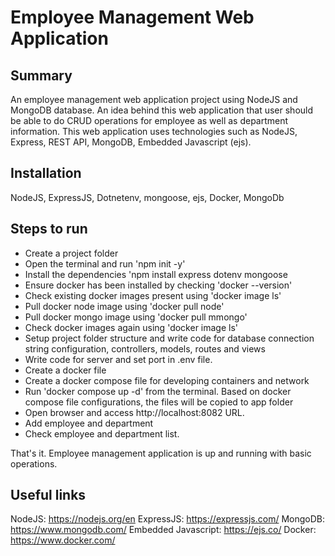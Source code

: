 # Employee Management Web Application

Summary
-------
An employee management web application project using NodeJS and MongoDB database. An idea behind this web application that user should be able to do CRUD operations for employee as well as department information. This web application uses technologies such as NodeJS, Express, REST API, MongoDB, Embedded Javascript (ejs). 

Installation
------------
NodeJS, ExpressJS, Dotnetenv, mongoose, ejs, Docker, MongoDb

Steps to run 
--------------
- Create a project folder
- Open the terminal and run 'npm init -y'  
- Install the dependencies 'npm install express dotenv mongoose
- Ensure docker has been installed by checking 'docker --version'
- Check existing docker images present using 'docker image ls'
- Pull docker node image using 'docker pull node'
- Pull docker mongo image using 'docker pull mmongo'
- Check docker images again using 'docker image ls'
- Setup project folder structure and write code for database connection string configuration, controllers, models, routes and views
- Write code for server and set port in .env file. 
- Create a docker file
- Create a docker compose file for developing containers and network
- Run 'docker compose up -d' from the terminal. Based on docker compose file configurations, the files will be copied to app folder
- Open browser and access http://localhost:8082 URL.
- Add employee and department
- Check employee and department list.

 That's it. Employee management application is up and running with basic operations. 

Useful links
------------
NodeJS: https://nodejs.org/en
ExpressJS: https://expressjs.com/
MongoDB: https://www.mongodb.com/
Embedded Javascript: https://ejs.co/
Docker: https://www.docker.com/

